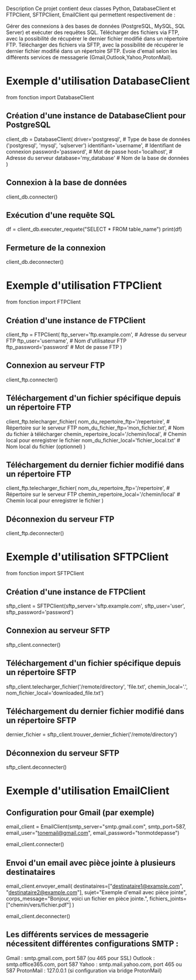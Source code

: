 Description
Ce projet contient deux classes Python, DatabaseClient et FTPClient, SFTPClient, EmailClient qui permettent respectivement de :

Gérer des connexions à des bases de données (PostgreSQL, MySQL, SQL Server) et exécuter des requêtes SQL.
Télécharger des fichiers via FTP, avec la possibilité de récupérer le dernier fichier modifié dans un répertoire FTP.
Télécharger des fichiers via SFTP, avec la possibilité de récupérer le dernier fichier modifié dans un répertoire SFTP.
Evoie d'email selon les différents services de messagerie (Gmail,Outlook,Yahoo,ProtonMail).

# Exemple d'utilisation DatabaseClient

from fonction import DatabaseClient

## Création d'une instance de DatabaseClient pour PostgreSQL
client_db = DatabaseClient(
    driver='postgresql',        # Type de base de données ('postgresql', 'mysql', 'sqlserver')
    identifiant='username',     # Identifiant de connexion
    password='password',        # Mot de passe
    host='localhost',           # Adresse du serveur
    database='my_database'      # Nom de la base de données
)

## Connexion à la base de données
client_db.connecter()

## Exécution d'une requête SQL
df = client_db.executer_requete("SELECT * FROM table_name")
print(df)

## Fermeture de la connexion
client_db.deconnecter()

# Exemple d'utilisation FTPClient

from fonction import FTPClient

## Création d'une instance de FTPClient
client_ftp = FTPClient(
    ftp_server='ftp.example.com',  # Adresse du serveur FTP
    ftp_user='username',           # Nom d'utilisateur FTP
    ftp_password='password'        # Mot de passe FTP
)
## Connexion au serveur FTP
client_ftp.connecter()

## Téléchargement d'un fichier spécifique depuis un répertoire FTP
client_ftp.telecharger_fichier(
    nom_du_repertoire_ftp='/repertoire',         # Répertoire sur le serveur FTP
    nom_du_fichier_ftp='mon_fichier.txt',        # Nom du fichier à télécharger
    chemin_repertoire_local='/chemin/local',     # Chemin local pour enregistrer le fichier
    nom_du_fichier_local='fichier_local.txt'     # Nom local du fichier (optionnel)
)

## Téléchargement du dernier fichier modifié dans un répertoire FTP
client_ftp.telecharger_fichier(
    nom_du_repertoire_ftp='/repertoire',        # Répertoire sur le serveur FTP
    chemin_repertoire_local='/chemin/local'     # Chemin local pour enregistrer le fichier
)

## Déconnexion du serveur FTP
client_ftp.deconnecter()

# Exemple d'utilisation SFTPClient

from fonction import SFTPClient 

## Création d'une instance de FTPClient
sftp_client = SFTPClient(sftp_server='sftp.example.com', sftp_user='user', sftp_password='password')

## Connexion au serveur SFTP
sftp_client.connecter()

## Téléchargement d'un fichier spécifique depuis un répertoire SFTP
sftp_client.telecharger_fichier('/remote/directory', 'file.txt', chemin_local='.', nom_fichier_local='downloaded_file.txt')

## Téléchargement du dernier fichier modifié dans un répertoire SFTP
dernier_fichier = sftp_client.trouver_dernier_fichier('/remote/directory')

## Déconnexion du serveur SFTP
sftp_client.deconnecter()

# Exemple d'utilisation EmailClient

## Configuration pour Gmail (par exemple)
email_client = EmailClient(smtp_server="smtp.gmail.com", smtp_port=587, email_user="tonemail@gmail.com", email_password="tonmotdepasse")

email_client.connecter()

## Envoi d'un email avec pièce jointe à plusieurs destinataires
email_client.envoyer_email(
    destinataires=["destinataire1@example.com", "destinataire2@example.com"],
    sujet="Exemple d'email avec pièce jointe",
    corps_message="Bonjour, voici un fichier en pièce jointe.",
    fichiers_joints=["chemin/vers/fichier.pdf"]
)

email_client.deconnecter()

## Les différents services de messagerie nécessitent différentes configurations SMTP :

Gmail : smtp.gmail.com, port 587 (ou 465 pour SSL)
Outlook : smtp.office365.com, port 587
Yahoo : smtp.mail.yahoo.com, port 465 ou 587
ProtonMail : 127.0.0.1 (si configuration via bridge ProtonMail)
